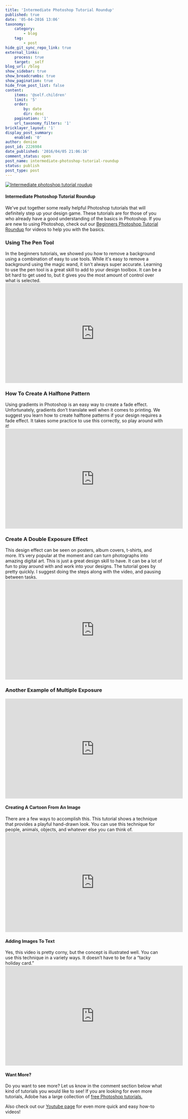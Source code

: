 ```yaml
---
title: 'Intermediate Photoshop Tutorial Roundup'
published: true
date: '05-04-2016 13:06'
taxonomy:
    category:
        - blog
    tag:
        - post
hide_git_sync_repo_link: true
external_links:
    process: true
    target: _self
blog_url: /blog
show_sidebar: true
show_breadcrumbs: true
show_pagination: true
hide_from_post_list: false
content:
    items: '@self.children'
    limit: '5'
    order:
        by: date
        dir: desc
    pagination: '1'
    url_taxonomy_filters: '1'
bricklayer_layout: '1'
display_post_summary:
    enabled: '0'
author: denise
post_id: 2226984
date_published: '2016/04/05 21:06:16'
comment_status: open
post_name: intermediate-photoshop-tutorial-roundup
status: publish
post_type: post
---
```


[![Intermediate photoshop tutorial roudup](https://printaura.com/wp-content/uploads/2016/04/PS-tutorial-Round-up-banner-copy-copy.jpg)](https://blog.printaura.com/blog/art-resources/intermediate-photoshop-tutorial-roundup)

<h4>Intermediate Photoshop Tutorial Roundup</h4>
We've put together some really helpful Photoshop tutorials that will definitely step up your design game. These tutorials are for those of you who already have a good understanding of the basics in Photoshop. If you are new to using Photoshop, check out our <a href="https://printaura.com/beginners-photoshop-tutorial-roundup/" target="_blank">Beginners Photoshop Tutorial Roundup</a> for videos to help you with the basics.
<h3>Using The Pen Tool</h3>
In the beginners tutorials, we showed you how to remove a background using a combination of easy to use tools. While it's easy to remove a background using the magic wand, it isn't always super accurate. Learning to use the pen tool is a great skill to add to your design toolbox. It can be a bit hard to get used to, but it gives you the most amount of control over what is selected.

<iframe src="https://www.youtube.com/embed/6WJj6iNr6K0" width="560" height="315" frameborder="0" allowfullscreen="allowfullscreen"></iframe>
<h3>How To Create A Halftone Pattern</h3>
Using gradients in Photoshop is an easy way to create a fade effect. Unfortunately, gradients don’t translate well when it comes to printing. We suggest you learn how to create halftone patterns if your design requires a fade effect. It takes some practice to use this correctly, so play around with it!

<iframe src="https://www.youtube.com/embed/-VRp_PS2psM" width="560" height="315" frameborder="0" allowfullscreen="allowfullscreen"></iframe>
<h3>Create A Double Exposure Effect</h3>
This design effect can be seen on posters, album covers, t-shirts, and more. It’s very popular at the moment and can turn photographs into amazing digital art. This is just a great design skill to have. It can be a lot of fun to play around with and work into your designs. The tutorial goes by pretty quickly. I suggest doing the steps along with the video, and pausing between tasks.

<iframe src="https://www.youtube.com/embed/OstULPg8GzA" width="560" height="315" frameborder="0" allowfullscreen="allowfullscreen"></iframe>
<h3>Another Example of Multiple Exposure</h3>
<iframe src="https://www.youtube.com/embed/cGlx3YNZ-4o?list=PLV7ksGW5qlnElI_dVslbIFrKdqugRlElj" width="560" height="315" frameborder="0" allowfullscreen="allowfullscreen"></iframe>
<h4>Creating A Cartoon From An Image</h4>
There are a few ways to accomplish this. This tutorial shows a technique that provides a playful hand-drawn look. You can use this technique for people, animals, objects, and whatever else you can think of.

<iframe src="https://www.youtube.com/embed/HCjdGrv5V24" width="560" height="315" frameborder="0" allowfullscreen="allowfullscreen"></iframe>
<h4>Adding Images To Text</h4>
Yes, this video is pretty corny, but the concept is illustrated well. You can use this technique in a variety ways. It doesn’t have to be for a “tacky holiday card.”

<iframe src="https://www.youtube.com/embed/ervZqx2N-8c" width="560" height="315" frameborder="0" allowfullscreen="allowfullscreen"></iframe>
<h4>Want More?</h4>
Do you want to see more? Let us know in the comment section below what kind of tutorials you would like to see! If you are looking for even more tutorials, Adobe has a large collection of <a href="https://helpx.adobe.com/photoshop/tutorials.html" target="_blank">free Photoshop tutorials.</a>

Also check out our <a href="https://www.youtube.com/user/printaura" target="_blank">Youtube page</a> for even more quick and easy how-to videos!